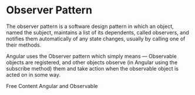 # Observer Pattern

The observer pattern is a software design pattern in which an object, named the subject, maintains a list of its dependents, called observers, and notifies them automatically of any state changes, usually by calling one of their methods.

Angular uses the Observer pattern which simply means — Observable objects are registered, and other objects observe (in Angular using the subscribe method) them and take action when the observable object is acted on in some way.

<ResourceGroupTitle>Free Content</ResourceGroupTitle>
<BadgeLink badgeText='Read' colorScheme='yellow' href='https://medium.com/fuzzycloud/angular-and-observable-4bf890b2a282'>Angular and Observable</BadgeLink>
